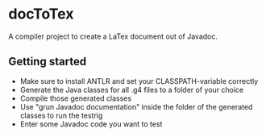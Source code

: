 # docToTex
A compiler project to create a LaTex document out of Javadoc.

## Getting started

- Make sure to install ANTLR and set your CLASSPATH-variable correctly
- Generate the Java classes for all .g4 files to a folder of your choice
- Compile those generated classes
- Use "grun Javadoc documentation" inside the folder of the generated classes to run the testrig
- Enter some Javadoc code you want to test
